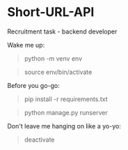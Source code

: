 # Short-URL-API
Recruitment task - backend developer

Wake me up:
> python -m venv env

> source env/bin/activate

Before you go-go:
> pip install -r requirements.txt

> python manage.py runserver

Don't leave me hanging on like a yo-yo:
> deactivate

